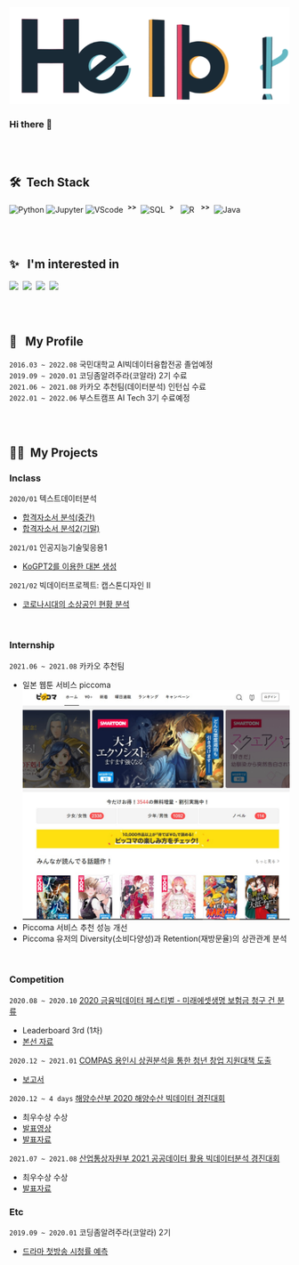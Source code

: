 <img src="https://github.com/ChoiHongrok/ChoiHongrok/blob/main/hello.gif" alt="hello-gif">

<br>

### Hi there 👋

<br>
<br>

## 🛠 &nbsp;Tech Stack
![Python](https://img.shields.io/badge/-Python-05122A?style=flat&logo=python) 
![Jupyter](https://img.shields.io/badge/-Jupyter-05122A?style=flat&logo=Jupyter)
![VScode](https://img.shields.io/badge/-VScode-05122A?style=flat&logo=visual-studio-code&logoColor=007ACC)
&nbsp;<sup>__>>__</sup>&nbsp;
![SQL](https://img.shields.io/badge/-SQL-05122A?style=flat&logo=MySQL&logoColor=00758F)&nbsp; <sup>__>__</sup> &nbsp;
![R](https://img.shields.io/badge/-R-05122A?style=flat&logo=R&logoColor=276DC3)
&nbsp; <sup>__>>__</sup>&nbsp; 
![Java](https://img.shields.io/badge/-Java-05122A?style=flat&logo=Java&logoColor=FFA518)

<br>
<br>

## ✨ &nbsp; I'm interested in
![](https://img.shields.io/badge/-DataScience-05122A?style=fla&logo=NumPy)&nbsp;
![](https://img.shields.io/badge/-DataAnalysis-05122A?style=flat&logo=pandas)&nbsp;
![](https://img.shields.io/badge/-MachineLearning-05122A?style=flat&logo=scikit-learn)&nbsp;
![](https://img.shields.io/badge/-DeepLearning-05122A?style=flat&logo=pytorch)&nbsp;

<br>
<br>

## 👨 &nbsp; My Profile

`2016.03 ~ 2022.08` 국민대학교 AI빅데이터융합전공 졸업예정<br>
`2019.09 ~ 2020.01` 코딩좀알려주라(코알라) 2기 수료<br>
`2021.06 ~ 2021.08` 카카오 추천팀(데이터분석) 인턴십 수료<br>
`2022.01 ~ 2022.06` 부스트캠프 AI Tech 3기 수료예정<br>

<br>
<br>

## 🏃‍♂️&nbsp; My Projects 
###  Inclass
`2020/01` 텍스트데이터분석 
- [합격자소서 분석(중간)](https://www.notion.so/72c28cd6c6214fb7a29a4144bd83fd9b)
- [합격자소서 분석2(기말)](https://www.notion.so/2-7f183c68f92f4f2ab2a28bc4427f8eb4)

`2021/01` 인공지능기술및응용1
- [KoGPT2를 이용한 대본 생성](https://www.notion.so/KoGPT2-209c9ac850e64de289c999abf3e63416)

`2021/02` 빅데이터프로젝트: 캡스톤디자인 II
- [코로나시대의 소상공인 현황 분석](https://www.notion.so/fbee95edf9214f128115ccbceb0a1693)

<br>

### Internship 
`2021.06 ~ 2021.08` 카카오 추천팀 
- 일본 웹툰 서비스 piccoma<br>
<img src="https://github.com/ChoiHongrok/ChoiHongrok/blob/main/piccoma.jpg" alt="piccoma"><br>
- Piccoma 서비스 추천 성능 개선
- Piccoma 유저의 Diversity(소비다양성)과 Retention(재방문율)의 상관관계 분석

<br>

### Competition
`2020.08 ~ 2020.10` [2020 금융빅데이터 페스티벌 - 미래에셋생명 보험금 청구 건 분류](https://programmers.co.kr/competitions/252/2020-miraeasset)
- Leaderboard 3rd (1차)
- [본선 자료](https://www.notion.so/2020-5ea778590338459aabbe72317a17eec2)

`2020.12 ~ 2021.01` [COMPAS 용인시 상권분석을 통한 청년 창업 지원대책 도출](https://compas.lh.or.kr/subj/past/info?subjNo=SBJ_2012_002)
- [보고서](https://www.notion.so/COMPAS-6a1ac824e7574845ab391f1e1afa28f8)

`2020.12 ~ 4 days` [해양수산부 2020 해양수산 빅데이터 경진대회](http://www.usmac.or.kr/kr/html/sub05/0501.html?mode=V&no=440666db1e6e35baa5d24626c77f7f2f)
- 최우수상 수상
- [발표영상](https://youtu.be/y9TjQuj7Jjw)
- [발표자료](https://www.notion.so/2020-1e8c72a4d3ad46bd87bc04fcfc25fdb2)

`2021.07 ~ 2021.08` [산업통상자원부 2021 공공데이터 활용 빅데이터분석 경진대회](http://www.datacontest.kr/board/view/winning/3458)
- 최우수상 수상
- [발표자료](https://www.notion.so/2021-cad7d079df474de980bda9014bf5abbb)

### Etc
`2019.09 ~ 2020.01` 코딩좀알려주라(코알라) 2기
- [드라마 첫방송 시청률 예측](https://www.notion.so/9ff953cbe12041b59603a77b9558359c)

<!--
**ChoiHongrok/ChoiHongrok** is a ✨ _special_ ✨ repository because its `README.md` (this file) appears on your GitHub profile.

Here are some ideas to get you started:

- 🔭 I’m currently working on ...
- 🌱 I’m currently learning ...
- 👯 I’m looking to collaborate on ...
- 🤔 I’m looking for help with ...
- 💬 Ask me about ...
- 📫 How to reach me: ...
- 😄 Pronouns: ...
- ⚡ Fun fact: ...
👨‍💻
-->
